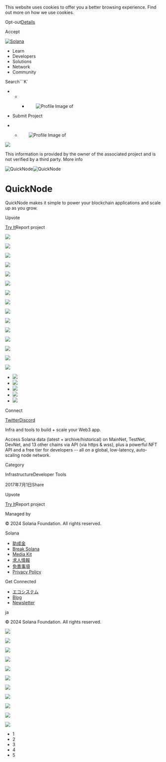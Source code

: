 This website uses cookies to offer you a better browsing experience. Find out
more on how we use cookies.

Opt-out[Details](/ja/privacy-policy#collection-of-information)

Accept

[![Solana](/_next/static/media/logotype.e4df684f.svg)](/ja)

  * Learn
  * Developers
  * Solutions
  * Network
  * Community

Search```K`

  *   *   * ![](data:image/svg+xml,%3csvg%20xmlns=%27http://www.w3.org/2000/svg%27%20version=%271.1%27%20width=%2728%27%20height=%2728%27/%3e)![Profile Image of ](/_next/static/media/ecosystem_user.7ebb52fa.svg)

  * Submit Project
  *   * ![](data:image/svg+xml,%3csvg%20xmlns=%27http://www.w3.org/2000/svg%27%20version=%271.1%27%20width=%2728%27%20height=%2728%27/%3e)![Profile Image of ](/_next/static/media/ecosystem_user.7ebb52fa.svg)

![](/_next/image?url=%2F_next%2Fstatic%2Fmedia%2Fhero.631479cd.png&w=3840&q=75)

This information is provided by the owner of the associated project and is not
verified by a third party. More info

![QuickNode](/_next/image?url=%2Fapi%2Fprojectimg%2Fckwgwihqb37101eysxpv9bzf9w%3Ftype%3DLOGO&w=3840&q=75)![QuickNode](/_next/image?url=%2Fapi%2Fprojectimg%2Fckwgwihqb37101eysxpv9bzf9w%3Ftype%3DLOGO&w=3840&q=75)

# QuickNode

QuickNode makes it simple to power your blockchain applications and scale up
as you grow.

Upvote

[Try It](https://www.quicknode.com/)Report project

![](/api/projectimg/ckwgwihqb37101eysxpv9bzf9w?type=IMG&number=0)

![](/api/projectimg/ckwgwihqb37101eysxpv9bzf9w?type=IMG&number=1)

![](/api/projectimg/ckwgwihqb37101eysxpv9bzf9w?type=IMG&number=2)

![](/api/projectimg/ckwgwihqb37101eysxpv9bzf9w?type=IMG&number=3)

![](/api/projectimg/ckwgwihqb37101eysxpv9bzf9w?type=IMG&number=4)

![](/api/projectimg/ckwgwihqb37101eysxpv9bzf9w?type=IMG&number=0)

![](/api/projectimg/ckwgwihqb37101eysxpv9bzf9w?type=IMG&number=1)

![](/api/projectimg/ckwgwihqb37101eysxpv9bzf9w?type=IMG&number=2)

![](/api/projectimg/ckwgwihqb37101eysxpv9bzf9w?type=IMG&number=3)

![](/api/projectimg/ckwgwihqb37101eysxpv9bzf9w?type=IMG&number=4)

![](/api/projectimg/ckwgwihqb37101eysxpv9bzf9w?type=IMG&number=0)

![](/api/projectimg/ckwgwihqb37101eysxpv9bzf9w?type=IMG&number=1)

![](/api/projectimg/ckwgwihqb37101eysxpv9bzf9w?type=IMG&number=2)

![](/api/projectimg/ckwgwihqb37101eysxpv9bzf9w?type=IMG&number=3)

![](/api/projectimg/ckwgwihqb37101eysxpv9bzf9w?type=IMG&number=4)

  * ![](/_next/image?url=%2Fapi%2Fprojectimg%2Fckwgwihqb37101eysxpv9bzf9w%3Ftype%3DIMG%26number%3D0&w=3840&q=75)
  * ![](/_next/image?url=%2Fapi%2Fprojectimg%2Fckwgwihqb37101eysxpv9bzf9w%3Ftype%3DIMG%26number%3D1&w=3840&q=75)
  * ![](/_next/image?url=%2Fapi%2Fprojectimg%2Fckwgwihqb37101eysxpv9bzf9w%3Ftype%3DIMG%26number%3D2&w=3840&q=75)
  * ![](/_next/image?url=%2Fapi%2Fprojectimg%2Fckwgwihqb37101eysxpv9bzf9w%3Ftype%3DIMG%26number%3D3&w=3840&q=75)
  * ![](/_next/image?url=%2Fapi%2Fprojectimg%2Fckwgwihqb37101eysxpv9bzf9w%3Ftype%3DIMG%26number%3D4&w=3840&q=75)

Connect

[Twitter](https://twitter.com/QuickNode)[Discord](https://discord.com/invite/DkdgEqE)

Infra and tools to build + scale your Web3 app.

Access Solana data (latest + archive/historical) on MainNet, TestNet, DevNet,
and 13 other chains via API (via https & wss), plus a powerful NFT API and a
free tier for developers -- all on a global, low-latency, auto-scaling node
network.

Category

InfrastructureDeveloper Tools

2017年7月1日Share

Upvote

[Try It](https://www.quicknode.com/)Report project

Managed by

[](/ja)

[](/youtube)[](/twitter)[](/discord)[](/reddit)[](/github)[](/telegram)

© 2024 Solana Foundation. All rights reserved.

Solana

  * [助成金](https://solana.org/grants)
  * [Break Solana](https://break.solana.com/)
  * [Media Kit](/ja/branding)
  * [求人情報](https://jobs.solana.com/)
  * [免責事項](/ja/tos)
  * [Privacy Policy](/ja/privacy-policy)

Get Connected

  * [エコシステム](/ja/ecosystem)
  * [Blog](/ja/news)
  * [Newsletter](/ja/newsletter)

ja

© 2024 Solana Foundation. All rights reserved.

![](/api/projectimg/ckwgwihqb37101eysxpv9bzf9w?type=IMG&number=4)

![](/api/projectimg/ckwgwihqb37101eysxpv9bzf9w?type=IMG&number=0)

![](/api/projectimg/ckwgwihqb37101eysxpv9bzf9w?type=IMG&number=1)

![](/api/projectimg/ckwgwihqb37101eysxpv9bzf9w?type=IMG&number=2)

![](/api/projectimg/ckwgwihqb37101eysxpv9bzf9w?type=IMG&number=3)

![](/api/projectimg/ckwgwihqb37101eysxpv9bzf9w?type=IMG&number=4)

![](/api/projectimg/ckwgwihqb37101eysxpv9bzf9w?type=IMG&number=0)

![](/api/projectimg/ckwgwihqb37101eysxpv9bzf9w?type=IMG&number=1)

![](/api/projectimg/ckwgwihqb37101eysxpv9bzf9w?type=IMG&number=2)

![](/api/projectimg/ckwgwihqb37101eysxpv9bzf9w?type=IMG&number=3)

![](/api/projectimg/ckwgwihqb37101eysxpv9bzf9w?type=IMG&number=4)

  * 1
  * 2
  * 3
  * 4
  * 5

